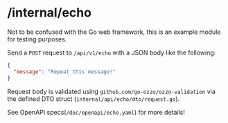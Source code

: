 # /internal/echo

Not to be confused with the Go web framework, this is an example module for testing purposes.

Send a `POST` request to `/api/v1/echo` with a JSON body like the following:

```json
{
  "message": "Repeat this message!"
}
```

Request body is validated using `github.com/go-ozzo/ozzo-validation` via the defined DTO struct (`internal/api/echo/dto/request.go`).

See OpenAPI specs(`/doc/openapi/echo.yaml`) for more details!
